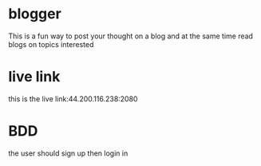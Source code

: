 # blogger
This is a fun way to post your thought on a blog and at the same time read blogs on topics interested
# live link
this is the live link:44.200.116.238:2080
# BDD
the user should sign up then login in 


